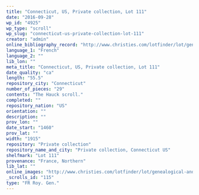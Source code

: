 ```yaml
---
title: "Connecticut, US, Private collection, Lot 111"
date: "2016-09-28"
wp_id: "4925"
wp_type: "scroll"
wp_slug: "connecticut-us-private-collection-lot-111"
creator: "admin"
online_bibliography_record: "http://www.christies.com/lotfinder/lot/genealogical-and-chronicle-roll-in-french-illuminated-4747467-details.aspx?from=salesummary&intObjectID=4747467&sid=82cace2d-04fa-4211-bb8a-2f25c895195b"
language_1: "French"
language_2: ""
lib_lon: ""
meta_title: "Connecticut, US, Private collection, Lot 111"
date_quality: "ca"
length: "55.5"
repository_city: "Connecticut"
number_of_pieces: "29"
contents: "The Hauck scroll."
completed: ""
repository_nation: "US"
orientation: ""
description: ""
prov_lon: ""
date_start: "1460"
prov_lat: ""
width: "1915"
repository: "Private collection"
repository_name_and_city: "Private collection, Connecticut US"
shelfmark: "Lot 111"
provenance: "France, Northern"
lib_lat: ""
online_images: "http://www.christies.com/lotfinder/lot/genealogical-and-chronicle-roll-in-french-illuminated-4747467-details.aspx?from=salesummary&intObjectID=4747467&sid=82cace2d-04fa-4211-bb8a-2f25c895195b"
_scrolls_id: "115"
type: "FR Roy. Gen."
---
```



